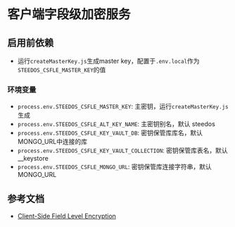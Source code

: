 <!--
 * @Author: sunhaolin@hotoa.com
 * @Date: 2022-05-04 16:44:32
 * @LastEditors: sunhaolin@hotoa.com
 * @LastEditTime: 2022-05-05 13:24:53
 * @Description: 
-->
# 客户端字段级加密服务

## 启用前依赖

- 运行`createMasterKey.js`生成master key，配置于`.env.local`作为`STEEDOS_CSFLE_MASTER_KEY`的值

### 环境变量

- `process.env.STEEDOS_CSFLE_MASTER_KEY`: 主密钥，运行`createMasterKey.js`生成
- `process.env.STEEDOS_CSFLE_ALT_KEY_NAME`: 主密钥别名，默认 steedos
- `process.env.STEEDOS_CSFLE_KEY_VAULT_DB`: 密钥保管库库名，默认 MONGO_URL中连接的库
- `process.env.STEEDOS_CSFLE_KEY_VAULT_COLLECTION`: 密钥保管库表名，默认 __keystore
- `process.env.STEEDOS_CSFLE_MONGO_URL`: 密钥保管库连接字符串，默认 MONGO_URL

## 参考文档

- [Client-Side Field Level Encryption](https://www.mongodb.com/docs/manual/core/security-client-side-encryption/)